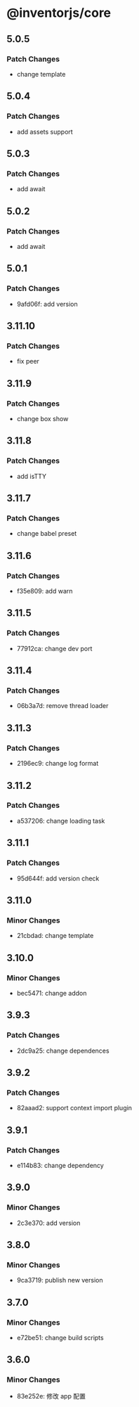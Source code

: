 # @inventorjs/core

## 5.0.5

### Patch Changes

- change template

## 5.0.4

### Patch Changes

- add assets support

## 5.0.3

### Patch Changes

- add await

## 5.0.2

### Patch Changes

- add await

## 5.0.1

### Patch Changes

- 9afd06f: add version

## 3.11.10

### Patch Changes

- fix peer

## 3.11.9

### Patch Changes

- change box show

## 3.11.8

### Patch Changes

- add isTTY

## 3.11.7

### Patch Changes

- change babel preset

## 3.11.6

### Patch Changes

- f35e809: add warn

## 3.11.5

### Patch Changes

- 77912ca: change dev port

## 3.11.4

### Patch Changes

- 06b3a7d: remove thread loader

## 3.11.3

### Patch Changes

- 2196ec9: change log format

## 3.11.2

### Patch Changes

- a537206: change loading task

## 3.11.1

### Patch Changes

- 95d644f: add version check

## 3.11.0

### Minor Changes

- 21cbdad: change template

## 3.10.0

### Minor Changes

- bec5471: change addon

## 3.9.3

### Patch Changes

- 2dc9a25: change dependences

## 3.9.2

### Patch Changes

- 82aaad2: support context import plugin

## 3.9.1

### Patch Changes

- e114b83: change dependency

## 3.9.0

### Minor Changes

- 2c3e370: add version

## 3.8.0

### Minor Changes

- 9ca3719: publish new version

## 3.7.0

### Minor Changes

- e72be51: change build scripts

## 3.6.0

### Minor Changes

- 83e252e: 修改 app 配置
